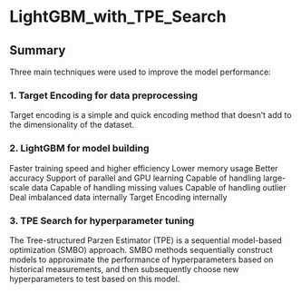 # LightGBM_with_TPE_Search

## Summary
Three main techniques were used to improve the model performance:

### 1. Target Encoding for data preprocessing

Target encoding is a simple and quick encoding method that doesn’t add to the dimensionality of the dataset.

### 2. LightGBM for model building

Faster training speed and higher efficiency
Lower memory usage
Better accuracy
Support of parallel and GPU learning
Capable of handling large-scale data
Capable of handling missing values
Capable of handling outlier
Deal imbalanced data internally
Target Encoding internally

### 3. TPE Search for hyperparameter tuning

The Tree-structured Parzen Estimator (TPE) is a sequential model-based optimization (SMBO) approach. SMBO methods sequentially construct models to approximate the performance of hyperparameters based on historical measurements, and then subsequently choose new hyperparameters to test based on this model.
